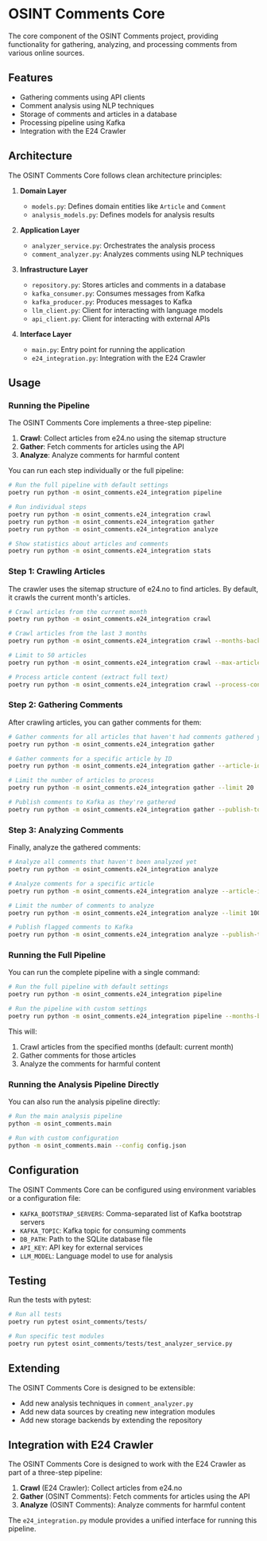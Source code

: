 # OSINT Comments Core

The core component of the OSINT Comments project, providing functionality for gathering, analyzing, and processing comments from various online sources.

## Features

- Gathering comments using API clients
- Comment analysis using NLP techniques
- Storage of comments and articles in a database
- Processing pipeline using Kafka
- Integration with the E24 Crawler

## Architecture

The OSINT Comments Core follows clean architecture principles:

1. **Domain Layer**
   - `models.py`: Defines domain entities like `Article` and `Comment`
   - `analysis_models.py`: Defines models for analysis results

2. **Application Layer**
   - `analyzer_service.py`: Orchestrates the analysis process
   - `comment_analyzer.py`: Analyzes comments using NLP techniques

3. **Infrastructure Layer**
   - `repository.py`: Stores articles and comments in a database
   - `kafka_consumer.py`: Consumes messages from Kafka
   - `kafka_producer.py`: Produces messages to Kafka
   - `llm_client.py`: Client for interacting with language models
   - `api_client.py`: Client for interacting with external APIs

4. **Interface Layer**
   - `main.py`: Entry point for running the application
   - `e24_integration.py`: Integration with the E24 Crawler

## Usage

### Running the Pipeline

The OSINT Comments Core implements a three-step pipeline:

1. **Crawl**: Collect articles from e24.no using the sitemap structure
2. **Gather**: Fetch comments for articles using the API
3. **Analyze**: Analyze comments for harmful content

You can run each step individually or the full pipeline:

```bash
# Run the full pipeline with default settings
poetry run python -m osint_comments.e24_integration pipeline

# Run individual steps
poetry run python -m osint_comments.e24_integration crawl
poetry run python -m osint_comments.e24_integration gather
poetry run python -m osint_comments.e24_integration analyze

# Show statistics about articles and comments
poetry run python -m osint_comments.e24_integration stats
```

### Step 1: Crawling Articles

The crawler uses the sitemap structure of e24.no to find articles. By default, it crawls the current month's articles.

```bash
# Crawl articles from the current month
poetry run python -m osint_comments.e24_integration crawl

# Crawl articles from the last 3 months
poetry run python -m osint_comments.e24_integration crawl --months-back 3

# Limit to 50 articles
poetry run python -m osint_comments.e24_integration crawl --max-articles 50

# Process article content (extract full text)
poetry run python -m osint_comments.e24_integration crawl --process-content
```

### Step 2: Gathering Comments

After crawling articles, you can gather comments for them:

```bash
# Gather comments for all articles that haven't had comments gathered yet
poetry run python -m osint_comments.e24_integration gather

# Gather comments for a specific article by ID
poetry run python -m osint_comments.e24_integration gather --article-id QM2mxR

# Limit the number of articles to process
poetry run python -m osint_comments.e24_integration gather --limit 20

# Publish comments to Kafka as they're gathered
poetry run python -m osint_comments.e24_integration gather --publish-to-kafka --kafka-servers localhost:9092
```

### Step 3: Analyzing Comments

Finally, analyze the gathered comments:

```bash
# Analyze all comments that haven't been analyzed yet
poetry run python -m osint_comments.e24_integration analyze

# Analyze comments for a specific article
poetry run python -m osint_comments.e24_integration analyze --article-id QM2mxR

# Limit the number of comments to analyze
poetry run python -m osint_comments.e24_integration analyze --limit 100

# Publish flagged comments to Kafka
poetry run python -m osint_comments.e24_integration analyze --publish-to-kafka --kafka-servers localhost:9092
```

### Running the Full Pipeline

You can run the complete pipeline with a single command:

```bash
# Run the full pipeline with default settings
poetry run python -m osint_comments.e24_integration pipeline

# Run the pipeline with custom settings
poetry run python -m osint_comments.e24_integration pipeline --months-back 3 --max-articles 100 --limit 50 --publish-to-kafka --kafka-servers localhost:9092
```

This will:
1. Crawl articles from the specified months (default: current month)
2. Gather comments for those articles
3. Analyze the comments for harmful content

### Running the Analysis Pipeline Directly

You can also run the analysis pipeline directly:

```bash
# Run the main analysis pipeline
python -m osint_comments.main

# Run with custom configuration
python -m osint_comments.main --config config.json
```

## Configuration

The OSINT Comments Core can be configured using environment variables or a configuration file:

- `KAFKA_BOOTSTRAP_SERVERS`: Comma-separated list of Kafka bootstrap servers
- `KAFKA_TOPIC`: Kafka topic for consuming comments
- `DB_PATH`: Path to the SQLite database file
- `API_KEY`: API key for external services
- `LLM_MODEL`: Language model to use for analysis

## Testing

Run the tests with pytest:

```bash
# Run all tests
poetry run pytest osint_comments/tests/

# Run specific test modules
poetry run pytest osint_comments/tests/test_analyzer_service.py
```

## Extending

The OSINT Comments Core is designed to be extensible:

- Add new analysis techniques in `comment_analyzer.py`
- Add new data sources by creating new integration modules
- Add new storage backends by extending the repository

## Integration with E24 Crawler

The OSINT Comments Core is designed to work with the E24 Crawler as part of a three-step pipeline:

1. **Crawl** (E24 Crawler): Collect articles from e24.no
2. **Gather** (OSINT Comments): Fetch comments for articles using the API
3. **Analyze** (OSINT Comments): Analyze comments for harmful content

The `e24_integration.py` module provides a unified interface for running this pipeline.
